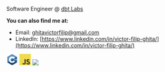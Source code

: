Software Engineer @ [dbt Labs](https://www.getdbt.com/)

**You can also find me at:**  
<!-- 
![](https://img.shields.io/badge/<WORD_ON_LEFT>-<WORD_ON_RIGHT>-informational?style=flat&logo=gmail&logoColor=white&color=2bbc8a&) -->


- Email: ghitavictorfilip@gmail.com
- LinkedIn: [https://www.linkedin.com/in/victor-filip-ghita/](https://www.linkedin.com/in/victor-filip-ghita/)

<!---
tomighita/tomighita is a ✨ special ✨ repository because its `README.md` (this file) appears on your GitHub profile.
You can click the Preview link to take a look at your changes.
--->

<code><img height="30" src="https://raw.githubusercontent.com/github/explore/80688e429a7d4ef2fca1e82350fe8e3517d3494d/topics/cpp/cpp.png"></code>
<code><img height="30" src="https://raw.githubusercontent.com/github/explore/80688e429a7d4ef2fca1e82350fe8e3517d3494d/topics/javascript/javascript.png"></code>
<code><img height="30" src="https://raw.githubusercontent.com/jmnote/z-icons/master/svg/java.svg"></code>

